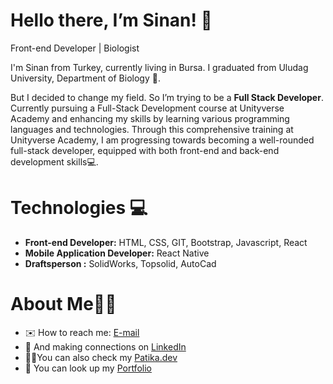 # Hello there, I’m Sinan! 🤚

Front-end Developer | Biologist

I'm Sinan from Turkey, currently living in Bursa. I graduated from Uludag University, Department of Biology 🔬.

But I decided to change my field. So I’m trying to be a **Full Stack Developer**. Currently pursuing a Full-Stack Development course at Unityverse Academy and enhancing my skills by learning various programming languages and technologies. 
Through this comprehensive training at Unityverse Academy, I am progressing towards becoming a well-rounded full-stack developer, equipped with both front-end and back-end development skills💻.

# Technologies 💻

* **Front-end Developer:** HTML, CSS, GIT, Bootstrap, Javascript, React
* **Mobile Application Developer:** React Native
* **Draftsperson :** SolidWorks, Topsolid, AutoCad

# About Me👨‍💻

* ✉️ How to reach me: [E-mail](mailto:sinanengin@yandex.com)
* 🤝 And making connections on [LinkedIn](https://www.linkedin.com/in/sinan-engin/)
* 🕵️‍♂️You can also check my [Patika.dev](https://app.patika.dev/snnengn)
* 🎯 You can look up my [Portfolio](https://github.com/snnengn)
